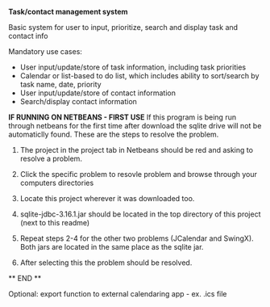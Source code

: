 **Task/contact management system**

Basic system for user to input, prioritize, search and display task and contact info

Mandatory use cases:
  - User input/update/store of task information, including task priorities
  - Calendar or list-based to do list, which includes ability to sort/search by task name, date, priority
  - User input/update/store of contact information
  - Search/display contact information
  
  **IF RUNNING ON NETBEANS - FIRST USE**
  If this program is being run through netbeans for the first time after download the sqlite drive will not be automaticlly found. These are the steps to resolve the problem.
  
  1. The project in the project tab in Netbeans should be red and asking to resolve a problem.
  
  2. Click the specific problem to resovle problem and browse through your computers directories
  
  3. Locate this project wherever it was downloaded too.
  
  4. sqlite-jdbc-3.16.1.jar should be located in the top directory of this project (next to this readme)
  
  5. Repeat steps 2-4 for the other two problems (JCalendar and SwingX). Both jars are located in the same place as the sqlite jar.
  
  6. After selecting this the problem should be resolved.
  
  ** END **
  
  

Optional: export function to external calendaring app - ex. .ics file
